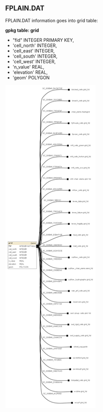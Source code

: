 
<a name="fplain"></a>
## FPLAIN.DAT 

FPLAIN.DAT information goes into grid table:

**gpkg table: grid**

- "fid" INTEGER PRIMARY KEY, 
- 'cell_north' INTEGER, 
- 'cell_east' INTEGER, 
- 'cell_south' INTEGER,
- 'cell_west' INTEGER,
- 'n_value' REAL, 
- 'elevation' REAL, 
- 'geom' POLYGON 

![grid tables graph](db_schema_graphs/grid.png)

